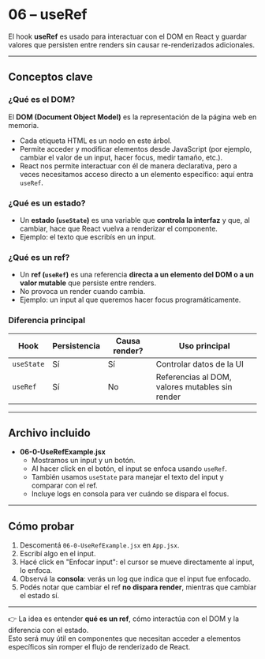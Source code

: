 # 06 – useRef

El hook **useRef** es usado para interactuar con el DOM en React y guardar valores que persisten entre renders sin causar re-renderizados adicionales.

---

## Conceptos clave

### ¿Qué es el DOM?
El **DOM (Document Object Model)** es la representación de la página web en memoria.  
- Cada etiqueta HTML es un nodo en este árbol.  
- Permite acceder y modificar elementos desde JavaScript (por ejemplo, cambiar el valor de un input, hacer focus, medir tamaño, etc.).  
- React nos permite interactuar con él de manera declarativa, pero a veces necesitamos acceso directo a un elemento específico: aquí entra `useRef`.

### ¿Qué es un estado?
- Un **estado (`useState`)** es una variable que **controla la interfaz** y que, al cambiar, hace que React vuelva a renderizar el componente.  
- Ejemplo: el texto que escribís en un input.  

### ¿Qué es un ref?
- Un **ref (`useRef`)** es una referencia **directa a un elemento del DOM o a un valor mutable** que persiste entre renders.  
- No provoca un render cuando cambia.  
- Ejemplo: un input al que queremos hacer focus programáticamente.

### Diferencia principal
| Hook       | Persistencia | Causa render? | Uso principal                                   |
|------------|--------------|---------------|-------------------------------------------------|
| `useState` |      Sí      |       Sí      | Controlar datos de la UI                        |
| `useRef`   |      Sí      |       No      | Referencias al DOM, valores mutables sin render |

---

## Archivo incluido

- **06-0-UseRefExample.jsx**  
  - Mostramos un input y un botón.  
  - Al hacer click en el botón, el input se enfoca usando `useRef`.  
  - También usamos `useState` para manejar el texto del input y comparar con el ref.  
  - Incluye logs en consola para ver cuándo se dispara el focus.

---

## Cómo probar

1. Descomentá `06-0-UseRefExample.jsx` en `App.jsx`.  
2. Escribí algo en el input.  
3. Hacé click en "Enfocar input": el cursor se mueve directamente al input, lo enfoca.  
4. Observá la **consola**: verás un log que indica que el input fue enfocado.  
5. Podés notar que cambiar el ref **no dispara render**, mientras que cambiar el estado sí.

---

👉 La idea es entender **qué es un ref**, cómo interactúa con el DOM y la diferencia con el estado.  
Esto será muy útil en componentes que necesitan acceder a elementos específicos sin romper el flujo de renderizado de React.

